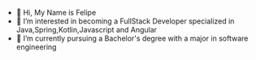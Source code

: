 - 👋 Hi, My Name is Felipe
- 👀 I’m interested in becoming a FullStack Developer specialized in Java,Spring,Kotlin,Javascript and Angular
- 🌱 I’m currently pursuing a Bachelor's degree with a major in software engineering


<!---
FelipeM525/FelipeM525 is a ✨ special ✨ repository because its `README.md` (this file) appears on your GitHub profile.
You can click the Preview link to take a look at your changes.
--->
